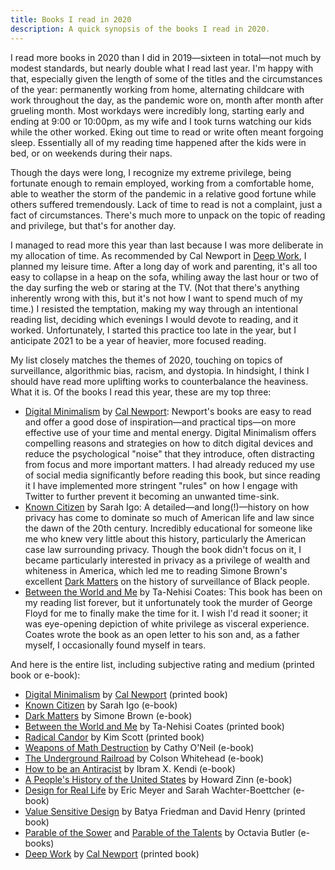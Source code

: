 ```yaml
---
title: Books I read in 2020
description: A quick synopsis of the books I read in 2020.
---
```


I read more books in 2020 than I did in 2019—sixteen in total—not much by modest standards, but nearly double what I read last year. I'm happy with that, especially given the length of some of the titles and the circumstances of the year: permanently working from home, alternating childcare with work throughout the day, as the pandemic wore on, month after month after grueling month. Most workdays were incredibly long, starting early and ending at 9:00 or 10:00pm, as my wife and I took turns watching our kids while the other worked. Eking out time to read or write often meant forgoing sleep. Essentially all of my reading time happened after the kids were in bed, or on weekends during their naps.

Though the days were long, I recognize my extreme privilege, being fortunate enough to remain employed, working from a comfortable home, able to weather the storm of the pandemic in a relative good fortune while others suffered tremendously. Lack of time to read is not a complaint, just a fact of circumstances. There's much more to unpack on the topic of reading and privilege, but that's for another day.

I managed to read more this year than last because I was more deliberate in my allocation of time. As recommended by Cal Newport in [Deep Work](http://www.worldcat.org/oclc/986975350), I planned my leisure time. After a long day of work and parenting, it's all too easy to collapse in a heap on the sofa, whiling away the last hour or two of the day surfing the web or staring at the TV. (Not that there's anything inherently wrong with this, but it's not how I want to spend much of my time.) I resisted the temptation, making my way through an intentional reading list, deciding which evenings I would devote to reading, and it worked. Unfortunately, I started this practice too late in the year, but I anticipate 2021 to be a year of heavier, more focused reading.

My list closely matches the themes of 2020, touching on topics of surveillance, algorithmic bias, racism, and dystopia. In hindsight, I think I should have read more uplifting works to counterbalance the heaviness. What it is. Of the books I read this year, these are my top three:

* [Digital Minimalism](http://www.worldcat.org/oclc/1130756987) by [Cal Newport](https://www.calnewport.com/): Newport's books are easy to read and offer a good dose of inspiration—and practical tips—on more effective use of your time and mental energy. Digital Minimalism offers compelling reasons and strategies on how to ditch digital devices and reduce the psychological "noise" that they introduce, often distracting from focus and more important matters. I had already reduced my use of social media significantly before reading this book, but since reading it I have implemented more stringent "rules" on how I engage with Twitter to further prevent it becoming an unwanted time-sink.
* [Known Citizen](http://www.worldcat.org/oclc/1111377193) by Sarah Igo: A detailed—and long(!)—history on how privacy has come to dominate so much of American life and law since the dawn of the 20th century. Incredibly educational for someone like me who knew very little about this history, particularly the American case law surrounding privacy. Though the book didn't focus on it, I became particularly interested in privacy as a privilege of wealth and whiteness in America, which led me to reading Simone Brown's excellent [Dark Matters](http://www.worldcat.org/oclc/927159235) on the history of surveillance of Black people.
* [Between the World and Me](http://www.worldcat.org/oclc/1106152551) by Ta-Nehisi Coates: This book has been on my reading list forever, but it unfortunately took the murder of George Floyd for me to finally make the time for it. I wish I'd read it sooner; it was eye-opening depiction of white privilege as visceral experience. Coates wrote the book as an open letter to his son and, as a father myself, I occasionally found myself in tears.

And here is the entire list, including subjective rating and medium (printed book or e-book):

* [Digital Minimalism](http://www.worldcat.org/oclc/1130756987) by [Cal Newport](https://www.calnewport.com/) (printed book)
* [Known Citizen](http://www.worldcat.org/oclc/1111377193) by Sarah Igo (e-book)
* [Dark Matters](http://www.worldcat.org/oclc/927159235) by Simone Brown (e-book)
* [Between the World and Me](http://www.worldcat.org/oclc/1106152551) by Ta-Nehisi Coates (printed book)
* [Radical Candor](http://www.worldcat.org/oclc/1140957045) by  Kim Scott (printed book)
* [Weapons of Math Destruction](http://www.worldcat.org/oclc/1015602855) by Cathy O'Neil (e-book) 
* [The Underground Railroad](http://www.worldcat.org/oclc/1140497374) by Colson Whitehead (e-book)
* [How to be an Antiracist](http://www.worldcat.org/oclc/1104067684) by Ibram X. Kendi (e-book)
* [A People's History of the United States](http://www.worldcat.org/oclc/1000611553) by Howard Zinn (e-book) 
* [Design for Real Life](http://www.worldcat.org/oclc/1113763332) by Eric Meyer and Sarah Wachter-Boettcher (e-book)
* [Value Sensitive Design](http://www.worldcat.org/oclc/1154683593) by Batya Friedman and David Henry (printed book)
* [Parable of the Sower](http://www.worldcat.org/oclc/1127066400) and [Parable of the Talents](http://www.worldcat.org/oclc/1224565360) by Octavia Butler (e-books)
* [Deep Work](http://www.worldcat.org/oclc/986975350) by [Cal Newport](https://www.calnewport.com/) (printed book)